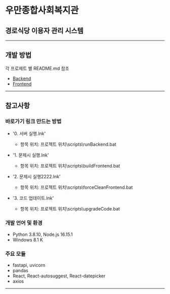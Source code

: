 # 우만종합사회복지관
## 경로식당 이용자 관리 시스템

---

## 개발 방법

각 프로제트 별 README.md 참조
- [Backend](./backend/README.md)
- [Frontend](./frontend/README.md)

---

## 참고사항
 
### 바로가기 링크 만드는 방법

- '0. 서버 실행.lnk'
    - 항목 위치: 프로젝트 위치\scripts\runBackend.bat

- '1. 문제시 실행.lnk'
    - 항목 위치: 프로젝트 위치\scripts\buildFrontend.bat

- '2. 문제시 실행2222.lnk'
    - 항목 위치: 프로젝트 위치\scripts\forceCleanFrontend.bat

- '3. 코드 업데이트.lnk'
    - 항목 위치: 프로젝트 위치\scripts\upgradeCode.bat


### 개발 언어 및 환경
- Python 3.8.10, Node.js 16.15.1
- Windows 8.1 K

### 주요 모듈
- fastapi, uvicorn
- pandas
- React, React-autosuggest, React-datepicker
- axios

---